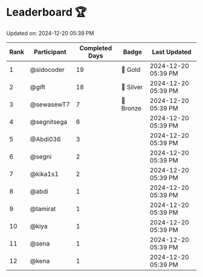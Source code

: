 # Leaderboard 🏆

Updated on: 2024-12-20 05:39 PM

| Rank | Participant       | Completed Days | Badge      | Last Updated         |
|------|-------------------|----------------|------------|----------------------|
| 1    | @sidocoder        | 19             | 🏅 Gold     | 2024-12-20 05:39 PM |
| 2    | @gift             | 18             | 🥈 Silver   | 2024-12-20 05:39 PM |
| 3    | @sewasewT7        | 7              | 🥉 Bronze   | 2024-12-20 05:39 PM |
| 4    | @segnitsega       | 6              |            | 2024-12-20 05:39 PM |
| 5    | @Abdi036          | 3              |            | 2024-12-20 05:39 PM |
| 6    | @segni            | 2              |            | 2024-12-20 05:39 PM |
| 7    | @kika1s1          | 2              |            | 2024-12-20 05:39 PM |
| 8    | @abdi             | 1              |            | 2024-12-20 05:39 PM |
| 9    | @tamirat          | 1              |            | 2024-12-20 05:39 PM |
| 10   | @kiya             | 1              |            | 2024-12-20 05:39 PM |
| 11   | @sena             | 1              |            | 2024-12-20 05:39 PM |
| 12   | @kena             | 1              |            | 2024-12-20 05:39 PM |
